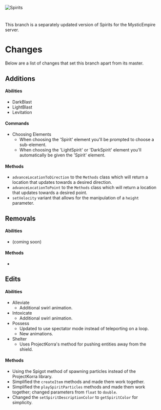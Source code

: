 ![Spirits](https://i.imgur.com/5UgocDY.jpg)
# 
This branch is a separately updated version of Spirits for the MysticEmpire server.

# Changes
Below are a list of changes that set this branch apart from its master.

## Additions
#### Abilities
- DarkBlast
- LightBlast
- Levitation
#### Commands
- Choosing Elements
  - When choosing the 'Spirit' element you'll be prompted to choose a sub-element.
  - When choosing the 'LightSpirit' or 'DarkSpirit' element you'll automatically be given the 'Spirit' element.
#### Methods
- `advanceLocationToDirection` to the `Methods` class which will return a location that updates towards a desired direction.
- `advanceLocationToPoint` to the `Methods` class which will return a location that updates towards a desired point.
- `setVelocity` variant that allows for the manipulation of a `height` parameter.

## Removals
#### Abilities
- (coming soon)
#### Methods
- 

## Edits
#### Abilities
- Alleviate
  - Additional swirl animation.
- Intoxicate
  - Additional swirl animation.
- Possess
  - Updated to use spectator mode instead of teleporting on a loop.
  - New animations.
- Shelter
  - Uses ProjectKorra's method for pushing entities away from the shield.
#### Methods
- Using the Spigot method of spawning particles instead of the ProjectKorra library.
- Simplified the `createItem` methods and made them work together.
- Simplified the `playSpiritParticles` methods and made them work together; changed parameters from `float` to `double`.
- Changed the `setSpiritDescriptionColor` to `getSpiritColor` for simplicity.
